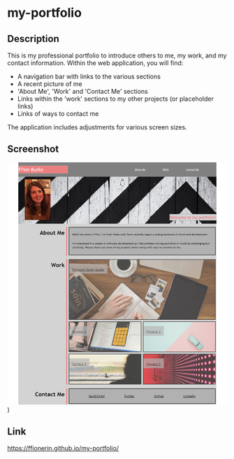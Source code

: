 # my-portfolio

## Description

This is my professional portfolio to introduce others to me, my work, and my contact information. Within the web application, you will find:
* A navigation bar with links to the various sections
* A recent picture of me
* 'About Me', 'Work' and 'Contact Me' sections
* Links within the 'work' sections to my other projects (or placeholder links)
* Links of ways to contact me

The application includes adjustments for various screen sizes. 

## Screenshot

![Screenshot of Ffion Burke's porfolio](images/screencapture-ffionerin-github-io-my-portfolio-2022-12-05-23_03_22.png))

## Link 

https://ffionerin.github.io/my-portfolio/
